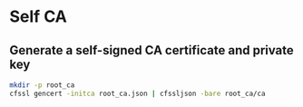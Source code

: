 # Self CA

## Generate a self-signed CA certificate and private key

```bash
mkdir -p root_ca
cfssl gencert -initca root_ca.json | cfssljson -bare root_ca/ca
```
